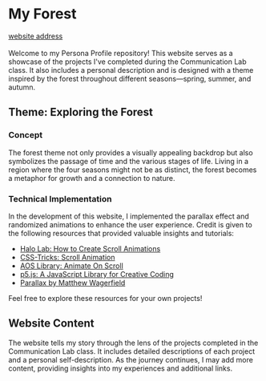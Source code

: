 # My Forest
[website address](https://sophie-l-l.github.io/personal-profile/)<br><br>
Welcome to my Persona Profile repository! This website serves as a showcase of the projects I've completed during the Communication Lab class. It also includes a personal description and is designed with a theme inspired by the forest throughout different seasons—spring, summer, and autumn.

## Theme: Exploring the Forest

### Concept

The forest theme not only provides a visually appealing backdrop but also symbolizes the passage of time and the various stages of life. Living in a region where the four seasons might not be as distinct, the forest becomes a metaphor for growth and a connection to nature.

### Technical Implementation

In the development of this website, I implemented the parallax effect and randomized animations to enhance the user experience. Credit is given to the following resources that provided valuable insights and tutorials:

- [Halo Lab: How to Create Scroll Animations](https://www.halo-lab.com/blog/how-to-create-scroll-animations)
- [CSS-Tricks: Scroll Animation](https://css-tricks.com/books/greatest-css-tricks/scroll-animation/)
- [AOS Library: Animate On Scroll](https://michalsnik.github.io/aos/)
- [p5.js: A JavaScript Library for Creative Coding](https://p5js.org/)
- [Parallax by Matthew Wagerfield](https://github.com/wagerfield/parallax?tab=readme-ov-file#relativeinput)

Feel free to explore these resources for your own projects!

## Website Content

The website tells my story through the lens of the projects completed in the Communication Lab class. It includes detailed descriptions of each project and a personal self-description. As the journey continues, I may add more content, providing insights into my experiences and additional links.

